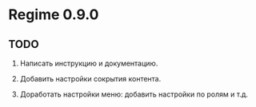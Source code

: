 # Regime 0.9.0

## TODO

1. Написать инструкцию и документацию.

2. Добавить настройки сокрытия контента.

999. Доработать настройки меню: добавить настройки по ролям и т.д.
